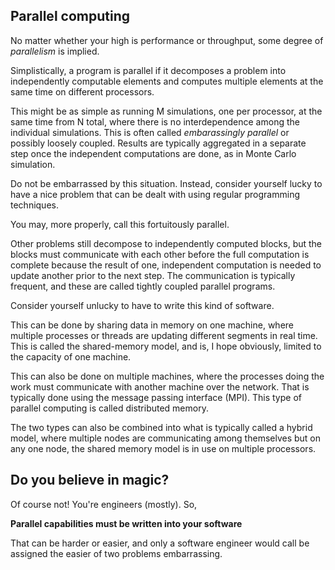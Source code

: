 ## Parallel computing

No matter whether your high is performance or throughput, some
degree of _parallelism_ is implied.

Simplistically, a program is parallel if it decomposes a problem into
independently computable elements and computes multiple elements at
the same time on different processors.

This might be as simple as running M simulations, one per processor, at
the same time from N total, where there is no interdependence among the
individual simulations.  This is often called _embarassingly parallel_
or possibly loosely coupled.  Results are typically aggregated in a
separate step once the independent computations are done, as in Monte
Carlo simulation.

Do not be embarrassed by this situation.  Instead, consider yourself
lucky to have a nice problem that can be dealt with using regular
programming techniques.

You may, more properly, call this fortuitously parallel.

Other problems still decompose to independently computed blocks, but
the blocks must communicate with each other before the full computation
is complete because the result of one, independent computation is
needed to update another prior to the next step.  The communication
is typically frequent, and these are called tightly coupled parallel
programs.

Consider yourself unlucky to have to write this kind of software.

This can be done by sharing data in memory on one machine, where
multiple processes or threads are updating different segments in
real time. This is called the shared-memory model, and is, I hope
obviously, limited to the capacity of one machine.

This can also be done on multiple machines, where the processes
doing the work must communicate with another machine over the
network.  That is typically done using the message passing
interface (MPI).  This type of parallel computing is called
distributed memory.

The two types can also be combined into what is typically called
a hybrid model, where multiple nodes are communicating among
themselves but on any one node, the shared memory model is in
use on multiple processors.

## Do you believe in magic?

Of course not!  You're engineers (mostly).  So,

**Parallel capabilities must be written into your software**

That can be harder or easier, and only a software engineer
would call be assigned the easier of two problems embarrassing.
